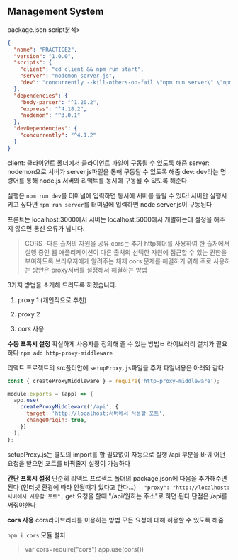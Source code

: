 ## Management System

package.json script분석>

```json
{
  "name": "PRACTICE2",
  "version": "1.0.0",
  "scripts": {
    "client": "cd client && npm run start",
    "server": "nodemon server.js",
    "dev": "concurrently --kill-others-on-fail \"npm run server\" \"npm run client\""
  },
  "dependencies": {
    "body-parser": "^1.20.2",
    "express": "^4.18.2",
    "nodemon": "^3.0.1"
  },
  "devDependencies": {
    "concurrently": "^4.1.2"
  }
}
```

client: 클라이언트 폴더에서 클라이언트 파일이 구동될 수 있도록 해줌
server: nodemon으로 서버가 server.js파일을 통해 구동될 수 있도록 해줌
dev: dev라는 명령어를 통해 node.js 서버와 리액트를 동시에 구동될 수 있도록 해준다

실행은 `npm run dev`를 터미널에 입력하면 동시에 서버를 돌릴 수 있다!
서버만 실행시키고 싶다면 `npm run server`를 터미널에 입력하면 node server.js이 구동된다

프론트는 localhost:3000에서 서버는 localhost:5000에서 개발하는데 설정을 해주지 않으면 통신 오류가 납니다.

> CORS -다른 출처의 자원을 공유
> cors는 추가 http헤더를 사용하여 한 출처에서 실행 중인 웹 애플리케이션이 다른 출처의 선택한 자원에
> 접근할 수 있는 권한을 부여하도록 브라우저에게 알려주는 체제
> cors 문제를 해결하기 위해 주로 사용하는 방안은 proxy서버를 설정해서 해결하는 방법

3가지 방법을 소개해 드리도록 하겠습니다.

1. proxy 1 (개인적으로 추천)

2. proxy 2

3. cors 사용

**수동 프록시 설정**
확실하게 사용자를 정의해 줄 수 있는 방법ㅂ
라이브러리 설치가 필요하다
`npm add http-proxy-middleware`

리액트 프로젝트의 src폴더안에 `setupProxy.js`파일을 추가
파일내용은 아래와 같다

```js
const { createProxyMiddleware } = require('http-proxy-middleware');

module.exports = (app) => {
  app.use(
    createProxyMiddleware('/api', {
      target: 'http://localhost:서버에서 사용할 포트',
      changeOrigin: true,
    })
  );
};
```

setupProxy.js는 별도의 import를 할 필요없이 자동으로 실행
/api 부분을 바꿔 어떤 요청을 받으면 포트를 바꿔줄지 설정이 가능하다

**간단 프록시 설정**
단순히 리액트 프로젝트 폴더의 package.json에 다음을 추가해주면 된다
(인터넷 환경에 따라 안될때가 있다고 한다...)
`  "proxy": "http://localhost:서버에서 사용할 포트",`
get 요청을 할때 "/api/원하는 주소"로 하면 된다
단점은 /api를 써줘야한다

**cors 사용**
cors라이브러리를 이용하는 방법
모든 요청에 대해 허용할 수 있도록 해줌

`npm i cors` 모듈 설치

> var cors=require("cors")
> app.use(cors())
